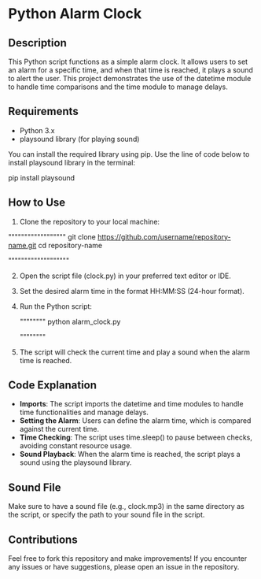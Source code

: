 # Python Alarm Clock

## Description
This Python script functions as a simple alarm clock. 
It allows users to set an alarm for a specific time, and when that time is reached, it plays a sound to alert the user. 
This project demonstrates the use of the datetime module to handle time comparisons and the time module to manage delays.

## Requirements
- Python 3.x
- playsound library (for playing sound)

You can install the required library using pip. Use the line of code below to install playsound library in the terminal:

pip install playsound


## How to Use
1. Clone the repository to your local machine:

""""""""""""""""""
   git clone https://github.com/username/repository-name.git
   cd repository-name
   
"""""""""""""""""""   
   

2. Open the script file (clock.py) in your preferred text editor or IDE.

3. Set the desired alarm time in the format HH:MM:SS (24-hour format).

4. Run the Python script:

   """"""""
   python alarm_clock.py

   """"""""

5. The script will check the current time and play a sound when the alarm time is reached.

## Code Explanation
- **Imports**: The script imports the datetime and time modules to handle time functionalities and manage delays.
- **Setting the Alarm**: Users can define the alarm time, which is compared against the current time.
- **Time Checking**: The script uses time.sleep() to pause between checks, avoiding constant resource usage.
- **Sound Playback**: When the alarm time is reached, the script plays a sound using the playsound library.

## Sound File
Make sure to have a sound file (e.g., clock.mp3) in the same directory as the script, or specify the path to your sound file in the script.

## Contributions
Feel free to fork this repository and make improvements! If you encounter any issues or have suggestions, please open an issue in the repository.


